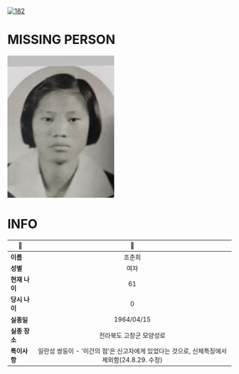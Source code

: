 [![182](https://img.shields.io/badge/%EC%8B%A4%EC%A2%85%EC%8B%A0%EA%B3%A0%EB%8A%94%20%EA%B5%AD%EB%B2%88%EC%97%86%EC%9D%B4-182-blue)](http://safe182.go.kr/index.do)

# MISSING PERSON

<img src="./missing_person.jpg">

# INFO

|🔑|💎|
|--|:--:|
|**이름**|조춘희|
|**성별**|여자|
|**현재 나이**|61|
|**당시 나이**|0|
|**실종일**|1964/04/15|
|**실종 장소**|전라북도 고창군 모양성로 |
|**특이사항**|일란성 쌍둥이 - '미간의 점'은 신고자에게 있었다는 것으로, 신체특징에서 제외함(24.8.29. 수정)|

